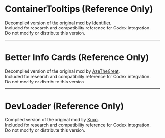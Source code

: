 # ContainerTooltips (Reference Only)
Decompiled version of the original mod by [Identifier](https://steamcommunity.com/sharedfiles/filedetails/?id=3576799899).  
Included for research and compatibility reference for Codex integration.  
Do not modify or distribute this version.

---

# Better Info Cards (Reference Only)
Decompiled version of the original mod by [AzeTheGreat](https://github.com/AzeTheGreat/ONI-Mods).  
Included for research and compatibility reference for Codex integration.  
Do not modify or distribute this version.

---

# DevLoader (Reference Only)
Compiled version of the original mod by [Xuxo](Unknown).  
Included for research and compatibility reference for Codex integration.  
Do not modify or distribute this version.
